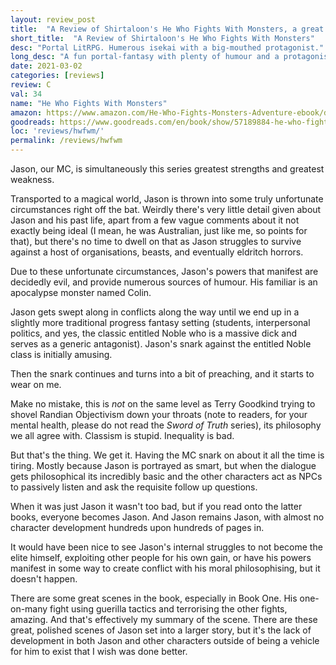 ```yaml
---
layout: review_post
title:  "A Review of Shirtaloon's He Who Fights With Monsters, a great LitRPG with an opinionated protagonist."
short_title:  "A Review of Shirtaloon's He Who Fights With Monsters"
desc: "Portal LitRPG. Humerous isekai with a big-mouthed protagonist."
long_desc: "A fun portal-fantasy with plenty of humour and a protagonist that drags his moral soapbox in chains behind him."
date: 2021-03-02
categories: [reviews]
review: C
val: 34
name: "He Who Fights With Monsters"
amazon: https://www.amazon.com/He-Who-Fights-Monsters-Adventure-ebook/dp/B08WCT9W26
goodreads: https://www.goodreads.com/en/book/show/57189884-he-who-fights-with-monsters
loc: 'reviews/hwfwm/'
permalink: /reviews/hwfwm
---
```


Jason, our MC, is simultaneously this series greatest strengths and greatest weakness.

Transported to a magical world, Jason is thrown into some truly unfortunate circumstances right off the bat. Weirdly there's very little detail given about Jason and his past life, apart from a few vague comments about it not exactly being ideal (I mean, he was Australian, just like me, so points for that), but there's no time to dwell on that as Jason struggles to survive against a host of organisations, beasts, and eventually eldritch horrors. 

Due to these unfortunate circumstances, Jason's powers that manifest are decidedly evil, and provide numerous sources of humour. His familiar is an apocalypse monster named Colin. 

Jason gets swept along in conflicts along the way until we end up in a slightly more traditional progress fantasy setting (students, interpersonal politics, and yes, the classic entitled Noble who is a massive dick and serves as a generic antagonist). Jason's snark against the entitled Noble class is initially amusing.

Then the snark continues and turns into a bit of preaching, and it starts to wear on me.

Make no mistake, this is *not* on the same level as Terry Goodkind trying to shovel Randian Objectivism down your throats (note to readers, for your mental health, please do not read the *Sword of Truth* series), its philosophy we all agree with. Classism is stupid. Inequality is bad.

But that's the thing. We get it. Having the MC snark on about it all the time is tiring. Mostly because Jason is portrayed as smart, but when the dialogue gets philosophical its incredibly basic and the other characters act as NPCs to passively listen and ask the requisite follow up questions.

When it was just Jason it wasn't too bad, but if you read onto the latter books, everyone becomes Jason. And Jason remains Jason, with almost no character development hundreds upon hundreds of pages in.

It would have been nice to see Jason's internal struggles to not become the elite himself, exploiting other people for his own gain, or have his powers manifest in some way to create conflict with his moral philosophising, but it doesn't happen.

There are some great scenes in the book, especially in Book One. His one-on-many fight using guerilla tactics and terrorising the other fights, amazing. And that's effectively my summary of the scene. There are these great, polished scenes of Jason set into a larger story, but it's the lack of development in both Jason and other characters outside of being a vehicle for him to exist that I wish was done better.